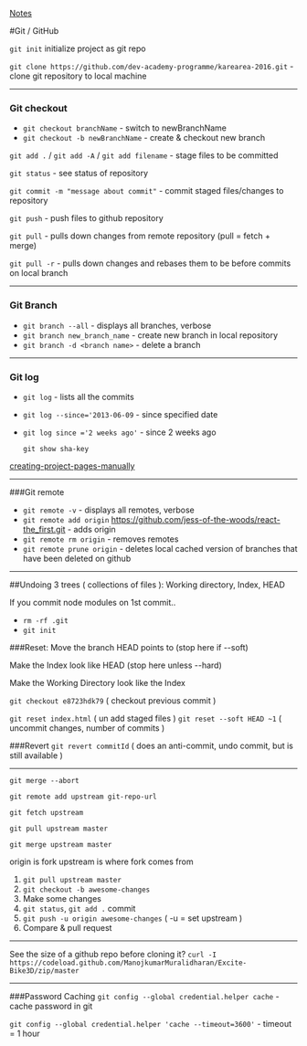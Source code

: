 [Notes](notes.md)

#Git / GitHub

`git init` initialize project as git repo

`git clone https://github.com/dev-academy-programme/karearea-2016.git` - clone git repository to local machine

---

### Git checkout
- `git checkout branchName` - switch to newBranchName
- `git checkout -b newBranchName` - create & checkout new branch

`git add .` / `git add -A` / `git add filename` - stage files to be committed

`git status` - see status of repository

`git commit -m "message about commit"` - commit staged files/changes to repository

`git push` - push files to github repository

`git pull` - pulls down changes from remote repository (pull = fetch + merge)

`git pull -r` - pulls down changes and rebases them to be before commits on local branch

---

### Git Branch
- `git branch --all` - displays all branches, verbose
- `git branch new_branch_name` - create new branch in local repository
- `git branch -d <branch name>` - delete a branch

---

### Git log
- `git log` - lists all the commits
- `git log --since='2013-06-09` - since specified date
- `git log since ='2 weeks ago'` - since 2 weeks ago

  `git show sha-key`

[creating-project-pages-manually](https://help.github.com/articles/creating-project-pages-manually/)

---

###Git remote
- `git remote -v` - displays all remotes, verbose
- `git remote add origin` https://github.com/jess-of-the-woods/react-the_first.git - adds origin
- `git remote rm origin` - removes remotes
- `git remote prune origin` - deletes local cached version of branches that have been deleted on github

---

##Undoing
3 trees ( collections of files ):  Working directory, Index, HEAD

If you commit node modules on 1st commit..
- `rm -rf .git`
- `git init`

###Reset:
Move the branch HEAD points to (stop here if --soft)

Make the Index look like HEAD (stop here unless --hard)

Make the Working Directory look like the Index

`git checkout e8723hdk79` ( checkout previous commit )

`git reset index.html` ( un add staged files )
`git reset --soft HEAD ~1` ( uncommit changes, number of commits )

###Revert
`git revert commitId` ( does an anti-commit, undo commit, but is still available )

---

`git merge --abort`

`git remote add upstream git-repo-url`

`git fetch upstream`

`git pull upstream master`

`git merge upstream master`

origin is fork
upstream is where fork comes from

1. `git pull upstream master`
2. `git checkout -b awesome-changes`
3. Make some changes
4. `git status`, `git add .` commit
5. `git push -u origin awesome-changes` ( -u = set upstream )
6. Compare & pull request

---

See the size of a github repo before cloning it?
`curl -I https://codeload.github.com/ManojkumarMuralidharan/Excite-Bike3D/zip/master`

---

###Password Caching
`git config --global credential.helper cache` - cache password in git

`git config --global credential.helper 'cache --timeout=3600'` - timeout = 1 hour
